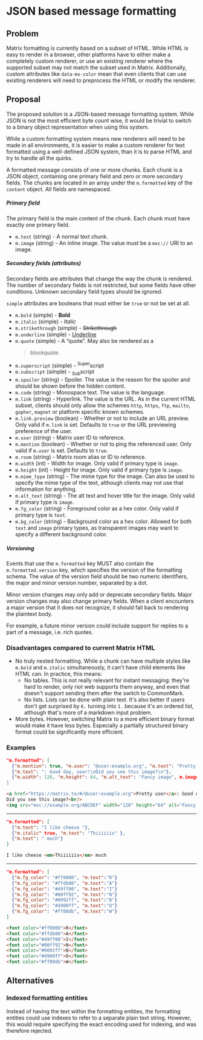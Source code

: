 # JSON based message formatting
## Problem
Matrix formatting is currently based on a subset of HTML. While HTML is easy to
render in a browser, other platforms have to either make a completely custom
renderer, or use an existing renderer where the supported subset may not match
the subset used in Matrix. Additionally, custom attributes like `data-mx-color`
mean that even clients that can use existing renderers will need to preprocess
the HTML or modify the renderer.

## Proposal
The proposed solution is a JSON-based message formatting system. While JSON is
not the most efficient byte count wise, it would be trivial to switch to a
binary object representation when using this system.

While a custom formatting system means new renderers will need to be made in
all environments, it is easier to make a custom renderer for text formatted
using a well-defined JSON system, than it is to parse HTML and try to handle
all the quirks.

A formatted message consists of one or more chunks. Each chunk is a JSON
object, containing one primary field and zero or more secondary fields. The
chunks are located in an array under the `m.formatted` key of the `content`
object. All fields are namespaced.

##### Primary field
The primary field is the main content of the chunk. Each chunk must have
exactly one primary field.

* `m.text` (string) - A normal text chunk.
* `m.image` (string) - An inline image. The value must be a `mxc://` URI to an
  image.

##### Secondary fields (attributes)
Secondary fields are attributes that change the way the chunk is rendered. The
number of secondary fields is not restricted, but some fields have other
conditions. Unknown secondary field types should be ignored.

`simple` attributes are booleans that must either be `true` or not be set at
all.

* `m.bold` (simple) - **Bold**
* `m.italic` (simple) - *Italic*
* `m.strikethrough` (simple) - ~~Strikethrough~~
* `m.underline` (simple) - <u>Underline</u>
* `m.quote` (simple) - A “quote”. May also be rendered as a
  > blockquote.
* `m.superscript` (simple) - <sup>Super</sup>script
* `m.subscript` (simple) - <sub>Sub</sub>script
* `m.spoiler` (string) - Spoiler. The value is the reason for the spoiler and
  should be shown before the hidden content.
* `m.code` (string) - Monospace text. The value is the language.
* `m.link` (string) - Hyperlink. The value is the URL. As in the current HTML
  subset, clients should only allow the schemes `http`, `https`, `ftp`,
  `mailto`, `gopher`, `magnet` or platform specific known schemes.
* `m.link.preview` (boolean) - Whether or not to include an URL preview. Only
  valid if `m.link` is set. Defaults to `true` or the URL previewing preference
  of the user.
* `m.user` (string) - Matrix user ID to reference.
* `m.mention` (boolean) - Whether or not to ping the referenced user. Only
  valid if `m.user` is set. Defaults to `true`.
* `m.room` (string) - Matrix room alias or ID to reference.
* `m.width` (int) - Width for image. Only valid if primary type is `image`.
* `m.height` (int) - Height for image. Only valid if primary type is `image`.
* `m.mime_type` (string) - The mime type for the image. Can also be used to
  specify the mime type of the text, although clients may not use that
  information for anything.
* `m.alt_text` (string) - The alt text and hover title for the image. Only
  valid if primary type is `image`.
* `m.fg_color` (string) - Foreground color as a hex color. Only valid if
  primary type is `text`.
* `m.bg_color` (string) - Background color as a hex color. Allowed for both
  `text` and `image` primary types, as transparent images may want to specify a
  different background color.

##### Versioning
Events that use the `m.formatted` key MUST also contain the `m.formatted.version`
key, which specifies the version of the formatting schema. The value of the
version field should be two numeric identifiers, the major and minor version
number, separated by a dot.

Minor version changes may only add or deprecate secondary fields. Major version
changes may also change primary fields. When a client encounters a major version
that it does not recognize, it should fall back to rendering the plaintext body.

For example, a future minor version could include support for replies to a part
of a message, i.e. rich quotes.

### Disadvantages compared to current Matrix HTML
* No truly nested formatting. While a chunk can have multiple styles like
  `m.bold` and `m.italic` simultaneously, it can't have child elements like
  HTML can. In practice, this means:
  * No tables. This is not really relevant for instant messaging: they're hard
    to render, only riot web supports them anyway, and even that doesn't
    support sending them after the switch to CommonMark.
  * No lists. Lists can be done with plain text. It's also better if users
    don't get surprised by `6.` turning into `1.` because it's an ordered list,
    although that's more of a markdown input problem.
* More bytes. However, switching Matrix to a more efficient binary format would
  make it have less bytes. Especially a partially structured binary format
  could be significantly more efficient.

### Examples
```json
"m.formatted": [ 
  {"m.mention": true, "m.user": "@user:example.org", "m.text": "Pretty user"},
  {"m.text": ": Good day, user!\nDid you see this image?\n"},
  {"m.width": 128, "m.height": 64, "m.alt_text": "Fancy image", m.image": "mxc://example.org/ABCDEF"}
]
``` 
```html
<a href="https://matrix.to/#/@user:example.org">Pretty user</a>: Good day, user!<br/>
Did you see this image?<br/>
<img src="mxc://example.org/ABCDEF" width="128" height="64" alt="Fancy image" title="Fancy image" />
```

---

```json
"m.formatted": [
  {"m.text": "I like cheese "},
  {"m.italic" true, "m.text": "Thiiiiiis" },
  {"m.text": " much"}
]
```
```html
I like cheese <em>Thiiiiiis</em> much
```

---

```json
"m.formatted": [
  {"m.fg_color": "#ff0000", "m.text":"R"}
  {"m.fg_color": "#ffdb00", "m.text":"A"}
  {"m.fg_color": "#49ff00", "m.text":"I"}
  {"m.fg_color": "#00ff92", "m.text":"N"}
  {"m.fg_color": "#0092ff", "m.text":"B"}
  {"m.fg_color": "#4900ff", "m.text":"O"}
  {"m.fg_color": "#ff00db", "m.text":"W"}
]
```
```html
<font color="#ff0000">R</font>
<font color="#ffdb00">A</font>
<font color="#49ff00">I</font>
<font color="#00ff92">N</font>
<font color="#0092ff">B</font>
<font color="#4900ff">O</font>
<font color="#ff00db">W</font>
```

## Alternatives
### Indexed formatting entities
Instead of having the text within the formatting entities, the formatting
entities could use indexes to refer to a separate plain text string. However,
this would require specifying the exact encoding used for indexing, and was
therefore rejected.
